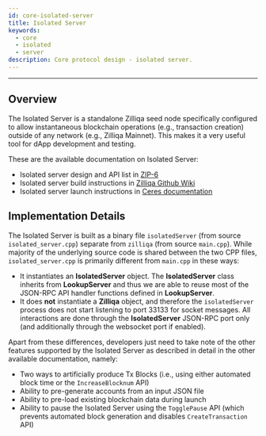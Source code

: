```yaml
---
id: core-isolated-server
title: Isolated Server
keywords:
  - core
  - isolated
  - server
description: Core protocol design - isolated server.
---
```


---

## Overview

The Isolated Server is a standalone Zilliqa seed node specifically configured to allow instantaneous blockchain operations (e.g., transaction creation) outside of any network (e.g., Zilliqa Mainnet). This makes it a very useful tool for dApp development and testing.

These are the available documentation on Isolated Server:
- Isolated server design and API list in [ZIP-6](https://github.com/Zilliqa/ZIP/blob/master/zips/zip-6.md)
- Isolated server build instructions in [Zilliqa Github Wiki](https://github.com/Zilliqa/Zilliqa/blob/master/ISOLATED_SERVER_setup.md)
- Isolated server launch instructions in [Ceres documentation](../dev/dev-tools-ceres#isolated-server)

## Implementation Details

The Isolated Server is built as a binary file `isolatedServer` (from source `isolated_server.cpp`) separate from `zilliqa` (from source `main.cpp`). While majority of the underlying source code is shared between the two CPP files, `isolated_server.cpp` is primarily different from `main.cpp` in these ways:
- It instantiates an **IsolatedServer** object. The **IsolatedServer** class inherits from **LookupServer** and thus we are able to reuse most of the JSON-RPC API handler functions defined in **LookupServer**.
- It does **not** instantiate a **Zilliqa** object, and therefore the `isolatedServer` process does not start listening to port 33133 for socket messages. All interactions are done through the **IsolatedServer** JSON-RPC port only (and additionally through the websocket port if enabled).

Apart from these differences, developers just need to take note of the other features supported by the Isolated Server as described in detail in the other available documentation, namely:
- Two ways to artificially produce Tx Blocks (i.e., using either automated block time or the `IncreaseBlocknum` API)
- Ability to pre-generate accounts from an input JSON file
- Ability to pre-load existing blockchain data during launch
- Ability to pause the Isolated Server using the `TogglePause` API (which prevents automated block generation and disables `CreateTransaction` API)
